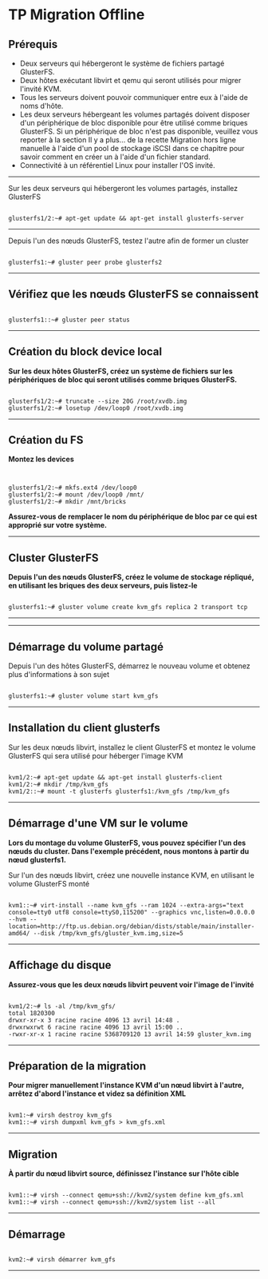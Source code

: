 # TP Migration Offline 

## Prérequis 

* Deux serveurs qui hébergeront le système de fichiers partagé GlusterFS.
* Deux hôtes exécutant libvirt et qemu qui seront utilisés pour migrer l'invité KVM.
* Tous les serveurs doivent pouvoir communiquer entre eux à l'aide de noms d'hôte.
* Les deux serveurs hébergeant les volumes partagés doivent disposer d'un périphérique de bloc disponible pour être utilisé comme briques GlusterFS. Si un périphérique de bloc n'est pas disponible, veuillez vous reporter à la section Il y a plus... de la recette Migration hors ligne manuelle à l'aide d'un pool de stockage iSCSI dans ce chapitre pour savoir comment en créer un à l'aide d'un fichier standard.
* Connectivité à un référentiel Linux pour installer l'OS invité.

---


Sur les deux serveurs qui hébergeront les volumes partagés, installez GlusterFS

```shell

glusterfs1/2:~# apt-get update && apt-get install glusterfs-server

```
---


Depuis l'un des nœuds GlusterFS, testez l'autre afin de former un cluster

```shell

glusterfs1:~# gluster peer probe glusterfs2

```
---

## Vérifiez que les nœuds GlusterFS se connaissent


```shell

glusterfs1::~# gluster peer status

```
---


## Création du block device local

**Sur les deux hôtes GlusterFS, créez un système de fichiers sur les périphériques de bloc qui seront utilisés comme briques GlusterFS.**

```shell

glusterfs1/2:~# truncate --size 20G /root/xvdb.img
glusterfs1/2:~# losetup /dev/loop0 /root/xvdb.img

```
---

## Création du FS

**Montez les devices** 
```shell


glusterfs1/2:~# mkfs.ext4 /dev/loop0
glusterfs1/2:~# mount /dev/loop0 /mnt/
glusterfs1/2:~# mkdir /mnt/bricks

```
**Assurez-vous de remplacer le nom du périphérique de bloc par ce qui est approprié sur votre système.**

---

## Cluster GlusterFS

**Depuis l'un des nœuds GlusterFS, créez le volume de stockage répliqué, en utilisant les briques des deux serveurs, puis listez-le**

```shell

glusterfs1:~# gluster volume create kvm_gfs replica 2 transport tcp

```
---



---

## Démarrage du volume partagé

Depuis l'un des hôtes GlusterFS, démarrez le nouveau volume et obtenez plus d'informations à son sujet

```shell

glusterfs1:~# gluster volume start kvm_gfs

```
---

## Installation du client glusterfs 

Sur les deux nœuds libvirt, installez le client GlusterFS et montez le volume GlusterFS qui sera utilisé pour héberger l'image KVM

```shell

kvm1/2:~# apt-get update && apt-get install glusterfs-client
kvm1/2:~# mkdir /tmp/kvm_gfs
kvm1/2::~# mount -t glusterfs glusterfs1:/kvm_gfs /tmp/kvm_gfs

```
---

## Démarrage d'une VM sur le volume 

**Lors du montage du volume GlusterFS, vous pouvez spécifier l'un des nœuds du cluster. Dans l'exemple précédent, nous montons à partir du nœud glusterfs1.**

Sur l'un des nœuds libvirt, créez une nouvelle instance KVM, en utilisant le volume GlusterFS monté

```shell

kvm1::~# virt-install --name kvm_gfs --ram 1024 --extra-args="text console=tty0 utf8 console=ttyS0,115200" --graphics vnc,listen=0.0.0.0 --hvm -- location=http://ftp.us.debian.org/debian/dists/stable/main/installer-amd64/ --disk /tmp/kvm_gfs/gluster_kvm.img,size=5

```
---

## Affichage du disque 

**Assurez-vous que les deux nœuds libvirt peuvent voir l'image de l'invité**

```shell

kvm1/2:~# ls -al /tmp/kvm_gfs/
total 1820300
drwxr-xr-x 3 racine racine 4096 13 avril 14:48 .
drwxrwxrwt 6 racine racine 4096 13 avril 15:00 ..
-rwxr-xr-x 1 racine racine 5368709120 13 avril 14:59 gluster_kvm.img

```
---

## Préparation de la migration

**Pour migrer manuellement l'instance KVM d'un nœud libvirt à l'autre, arrêtez d'abord l'instance et videz sa définition XML**

```shell

kvm1:~# virsh destroy kvm_gfs
kvm1::~# virsh dumpxml kvm_gfs > kvm_gfs.xml

```
---

## Migration

**À partir du nœud libvirt source, définissez l'instance sur l'hôte cible**

```shell

kvm1::~# virsh --connect qemu+ssh://kvm2/system define kvm_gfs.xml
kvm1::~# virsh --connect qemu+ssh://kvm2/system list --all
```

---


## Démarrage

```shell

kvm2:~# virsh démarrer kvm_gfs

```
---
